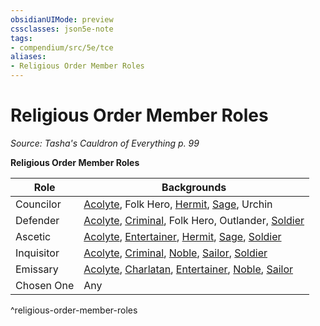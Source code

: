 ```yaml
---
obsidianUIMode: preview
cssclasses: json5e-note
tags:
- compendium/src/5e/tce
aliases:
- Religious Order Member Roles
---
```

# Religious Order Member Roles
*Source: Tasha's Cauldron of Everything p. 99* 

**Religious Order Member Roles**

| Role | Backgrounds |
|------|-------------|
| Councilor | [Acolyte](/3-Mechanics/CLI/backgrounds/acolyte-xphb.md), Folk Hero, [Hermit](/3-Mechanics/CLI/backgrounds/hermit-xphb.md), [Sage](/3-Mechanics/CLI/backgrounds/sage-xphb.md), Urchin |
| Defender | [Acolyte](/3-Mechanics/CLI/backgrounds/acolyte-xphb.md), [Criminal](/3-Mechanics/CLI/backgrounds/criminal-xphb.md), Folk Hero, Outlander, [Soldier](/3-Mechanics/CLI/backgrounds/soldier-xphb.md) |
| Ascetic | [Acolyte](/3-Mechanics/CLI/backgrounds/acolyte-xphb.md), [Entertainer](/3-Mechanics/CLI/backgrounds/entertainer-xphb.md), [Hermit](/3-Mechanics/CLI/backgrounds/hermit-xphb.md), [Sage](/3-Mechanics/CLI/backgrounds/sage-xphb.md), [Soldier](/3-Mechanics/CLI/backgrounds/soldier-xphb.md) |
| Inquisitor | [Acolyte](/3-Mechanics/CLI/backgrounds/acolyte-xphb.md), [Criminal](/3-Mechanics/CLI/backgrounds/criminal-xphb.md), [Noble](/3-Mechanics/CLI/backgrounds/noble-xphb.md), [Sailor](/3-Mechanics/CLI/backgrounds/sailor-xphb.md), [Soldier](/3-Mechanics/CLI/backgrounds/soldier-xphb.md) |
| Emissary | [Acolyte](/3-Mechanics/CLI/backgrounds/acolyte-xphb.md), [Charlatan](/3-Mechanics/CLI/backgrounds/charlatan-xphb.md), [Entertainer](/3-Mechanics/CLI/backgrounds/entertainer-xphb.md), [Noble](/3-Mechanics/CLI/backgrounds/noble-xphb.md), [Sailor](/3-Mechanics/CLI/backgrounds/sailor-xphb.md) |
| Chosen One | Any |
^religious-order-member-roles